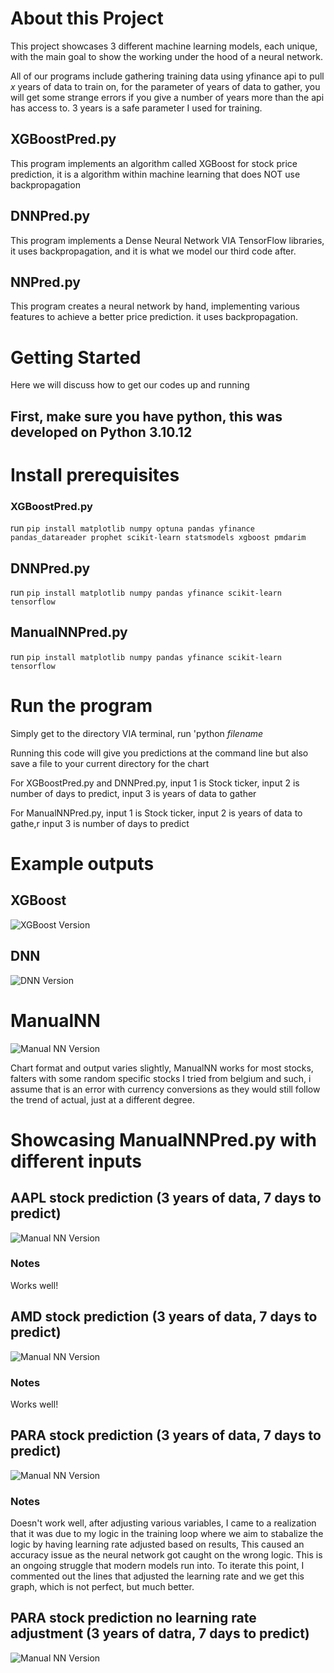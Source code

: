 # About this Project

This project showcases 3 different machine learning models, each unique, with the main goal to show the working under the hood of a neural network.

All of our programs include gathering training data using yfinance api to pull *x* years of data to train on, for the parameter of years of data to gather, you will get some strange errors if you give a number of years more than the api has access to. 3 years is a safe parameter I used for training.

## XGBoostPred.py

This program implements an algorithm called XGBoost for stock price prediction, it is a algorithm within machine learning that does NOT use backpropagation

## DNNPred.py

This program implements a Dense Neural Network VIA TensorFlow libraries, it uses backpropagation, and it is what we model our third code after.

## NNPred.py

This program creates a neural network by hand, implementing various features to achieve a better price prediction. it uses backpropagation.

# Getting Started

Here we will discuss how to get our codes up and running


## First, make sure you have python, this was developed on Python 3.10.12

# Install prerequisites

### XGBoostPred.py

run ``` pip install matplotlib numpy optuna pandas yfinance pandas_datareader prophet scikit-learn statsmodels xgboost pmdarim ```

## DNNPred.py

run ``` pip install matplotlib numpy pandas yfinance scikit-learn tensorflow ```

## ManualNNPred.py
run ``` pip install matplotlib numpy pandas yfinance scikit-learn tensorflow ```

# Run the program

Simply get to the directory VIA terminal, run 'python *filename*

Running this code will give you predictions at the command line but also save a file to your current directory for the chart

For XGBoostPred.py and DNNPred.py, input 1 is Stock ticker, input 2 is number of days to predict, input 3 is years of data to gather

For ManualNNPred.py, input 1 is Stock ticker, input 2 is years of data to gathe,r input 3 is number of days to predict

# Example outputs
## XGBoost
![XGBoost Version](./Examples/AAPL_20240404_predicted_vs_actual_XGBoost.png "XGBoost Version")

## DNN
![DNN Version](./Examples/AAPL_20240404_predicted_vs_actual_DNN.png "DNN Version")

# ManualNN
![Manual NN Version](./Examples/AAPL_20240404_predicted_vs_actual_ManualNN.png "Manual NN Version")

Chart format and output varies slightly, ManualNN works for most stocks, falters with some random specific stocks I tried from belgium and such, i assume that is an error with currency conversions as they would still follow the trend of actual, just at a different degree.

# Showcasing ManualNNPred.py with different inputs
## AAPL stock prediction (3 years of data, 7 days to predict)
![Manual NN Version](./Examples/AAPL_20240404_predicted_vs_actual_ManualNN.png "Manual NN Version AAPL")

### Notes

Works well!

## AMD stock prediction (3 years of data, 7 days to predict)
![Manual NN Version](./Examples/AMD_20240404_predicted_vs_actual_ManualNN.png "Manual NN Version AMD")

### Notes

Works well!

## PARA stock prediction (3 years of data, 7 days to predict)
![Manual NN Version](./Examples/PARA_20240404_predicted_vs_actual_ManualNN.png "Manual NN Version PARA")

### Notes

Doesn't work well, after adjusting various variables, I came to a realization that it was due to my logic in the training loop where we aim to stabalize the logic by having learning rate adjusted based on results, This caused an accuracy issue as the neural network got caught on the wrong logic. This is an ongoing struggle that modern models run into. To iterate this point, I commented out the lines that adjusted the learning rate and we get this graph, which is not perfect, but much better.
## PARA stock prediction no learning rate adjustment (3 years of datra, 7 days to predict)
![Manual NN Version](./Examples/PARA_20240404_predicted_vs_actual_ManualNN_noLR.png "Manual NN Version PARA NO LR CHANGE")
